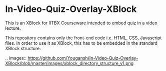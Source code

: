# In-Video-Quiz-Overlay-XBlock
This is an XBlock for IITBX Courseware intended to embed quiz in a video lecture.

This repository contains only the front-end code i.e. HTML, CSS, Javascript files. In order to use it as XBlock, this has to be embedded in the standard XBlock structure.

.. images::
   https://github.com/Yougansh/In-Video-Quiz-Overlay-XBlock/blob/master/images/xblock_directory_structure_v1.png

